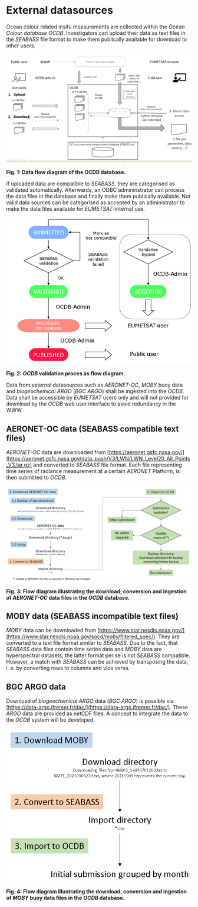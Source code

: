 # External datasources

Ocean colour related insitu measurements are collected within the *Ocean Colour database OCDB*. Investigators can upload their data as text files in the *SEABASS* file format to make them publically available for download to other users.

![OCDB data flow diagram](static/webui/ocdb_data_flow_diagram.png)

__Fig. 1: Data flow diagram of the OCDB database.__

If uploaded data are compatible to *SEABASS*, they are categorised as validated automatically. Afterwards, an ODBC admininstrator can process the data files in the database and finally make them publically available. Not valid data sources can be categorised as accepted by an administrator to make the data files available for *EUMETSAT*-internal use.

![OCDB validation process flow diagram](static/webui/ocdb_validation_process_flow_diagram.png)

__Fig. 2: *OCDB* validation proces as flow diagram.__

Data from external datasources such as *AERONET-OC*, *MOBY* buoy data and *biogeochemical ARGO* (*BGC ARGO*) shall be ingested into the *OCDB*. Data shall be accessible by *EUMETSAT* users only and will not provided for download by the *OCDB* web user interface to avoid redundancy in the WWW.

## AERONET-OC data (SEABASS compatible text files) ##

*AERONET-OC* data are downloaded from [https://aeronet.gsfc.nasa.gov/](https://aeronet.gsfc.nasa.gov/data_push/V3/LWN/LWN_Level20_All_Points_V3.tar.gz) and converted to *SEABASS* file format. Each file representing time series of radiance measurement at a certain *AERONET* Platform, is then submitted to *OCDB*.

![AERONET-OC ingestion](static/webui/aeronet-oc_ingestion.png)

__Fig. 3: Flow diagram illustrating the download, conversion and ingestion of *AERONET-OC* data files in the *OCDB* database.__

## MOBY data (SEABASS incompatible text files) ##

*MOBY* data can be downloaded from [https://www.star.nesdis.noaa.gov/](https://www.star.nesdis.noaa.gov/socd/moby/filtered_spec/). They are converted to a text file format similar to *SEABASS*. Due to the fact, that *SEABASS* data files contain time series data and *MOBY* data are hyperspectral datasets, the latter format per se is not *SEABASS* compatible. However, a match with *SEABASS* can be achieved by transposing the data, i. e. by converting rows to columns and vice versa.

## BGC ARGO data ##

Download of *biogeochemical ARGO* data (*BGC ARGO*) is possible via [https://data-argo.ifremer.fr/dac/](https://data-argo.ifremer.fr/dac/). These *ARGO* data are provided as netCDF files. A concept to integrate the data to the *OCDB* system will be developed.

![MOBY ingestion](static/webui/moby_ingestion.png)

__Fig. 4: Flow diagram illustrating the download, conversion and ingestion of *MOBY* buoy data files in the *OCDB* database.__
